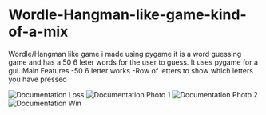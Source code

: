 # Wordle-Hangman-like-game-kind-of-a-mix
Wordle/Hangman like game i made using pygame it is a word guessing game and has a 50 6 leter words for the user to guess.
It uses pygame for a gui.
Main Features
-50 6 letter works
-Row of letters to show which letters you have pressed

![Documentation Loss](https://user-images.githubusercontent.com/104518243/208142050-6d1bacf5-bf27-4646-b282-a11e8a82dbf2.PNG)
![Documentation Photo 1](https://user-images.githubusercontent.com/104518243/208142064-ba50bbeb-883e-4ef7-aa3a-e27efd931fb3.PNG)
![Documentation Photo 2](https://user-images.githubusercontent.com/104518243/208142072-5d7d1ed9-96eb-4b98-b9ce-2d6ea0ef431e.PNG)
![Documentation Win](https://user-images.githubusercontent.com/104518243/208142086-4e14bd61-5a1e-464b-9db4-d81ca606507a.PNG)
